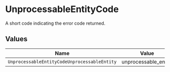 # UnprocessableEntityCode

A short code indicating the error code returned.


## Values

| Name                                         | Value                                        |
| -------------------------------------------- | -------------------------------------------- |
| `UnprocessableEntityCodeUnprocessableEntity` | unprocessable_entity                         |